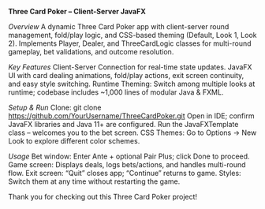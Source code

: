 **Three Card Poker – Client-Server JavaFX**

*Overview*
A dynamic Three Card Poker app with client-server round management, fold/play logic, and CSS-based theming (Default, Look 1, Look 2).
Implements Player, Dealer, and ThreeCardLogic classes for multi-round gameplay, bet validations, and outcome resolution.

*Key Features*
Client-Server Connection for real-time state updates.
JavaFX UI with card dealing animations, fold/play actions, exit screen continuity, and easy style switching.
Runtime Theming: Switch among multiple looks at runtime; codebase includes ~1,000 lines of modular Java & FXML.

*Setup & Run*
Clone: git clone https://github.com/YourUsername/ThreeCardPoker.git
Open in IDE; confirm JavaFX libraries and Java 11+ are configured.
Run the JavaFXTemplate class – welcomes you to the bet screen.
CSS Themes: Go to Options -> New Look to explore different color schemes.

*Usage*
Bet window: Enter Ante + optional Pair Plus; click Done to proceed.
Game screen: Displays deals, logs bets/actions, and handles multi-round flow.
Exit screen: “Quit” closes app; “Continue” returns to game.
Styles: Switch them at any time without restarting the game.

Thank you for checking out this Three Card Poker project!
